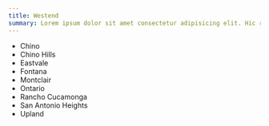 ```yaml
---
title: Westend
summary: Lorem ipsum dolor sit amet consectetur adipisicing elit. Hic rerum earum quos explicabo suscipit maxime iste qui nihil. Reiciendis asperiores minus necessitatibus
---
```


* Chino
* Chino Hills
* Eastvale
* Fontana
* Montclair
* Ontario
* Rancho Cucamonga
* San Antonio Heights
* Upland





